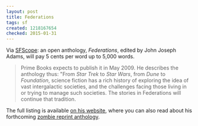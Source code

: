 ```yaml
---
layout: post
title: Federations
tags: sf
created: 1218167654
checked: 2015-01-31
---
```


Via [SFScope](http://sfscope.com/2008/08/john-joseph-adams-announces-op/):  an open anthology, <em>Federations</em>, edited by John Joseph Adams, will pay 5 cents per word up to 5,000 words.

> Prime Books expects to publish it in May 2009. He describes the anthology thus: "From *Star Trek* to *Star Wars*, from *Dune* to *Foundation*, science fiction has a rich history of exploring the idea of vast intergalactic societies, and the challenges facing those living in or trying to manage such societies. The stories in Federations will continue that tradition.

The full listing is available [on his website](http://www.johnjosephadams.com/?p=1630), where you can also read about his forthcoming [zombie reprint anthology](http://www.johnjosephadams.com/?p=1538).
